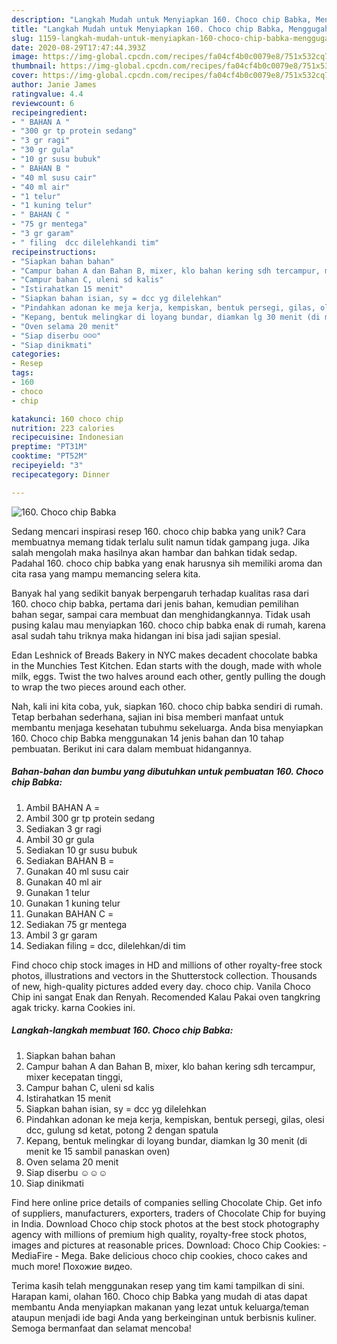 ```yaml
---
description: "Langkah Mudah untuk Menyiapkan 160. Choco chip Babka, Menggugah Selera"
title: "Langkah Mudah untuk Menyiapkan 160. Choco chip Babka, Menggugah Selera"
slug: 1159-langkah-mudah-untuk-menyiapkan-160-choco-chip-babka-menggugah-selera
date: 2020-08-29T17:47:44.393Z
image: https://img-global.cpcdn.com/recipes/fa04cf4b0c0079e8/751x532cq70/160-choco-chip-babka-foto-resep-utama.jpg
thumbnail: https://img-global.cpcdn.com/recipes/fa04cf4b0c0079e8/751x532cq70/160-choco-chip-babka-foto-resep-utama.jpg
cover: https://img-global.cpcdn.com/recipes/fa04cf4b0c0079e8/751x532cq70/160-choco-chip-babka-foto-resep-utama.jpg
author: Janie James
ratingvalue: 4.4
reviewcount: 6
recipeingredient:
- " BAHAN A "
- "300 gr tp protein sedang"
- "3 gr ragi"
- "30 gr gula"
- "10 gr susu bubuk"
- " BAHAN B "
- "40 ml susu cair"
- "40 ml air"
- "1 telur"
- "1 kuning telur"
- " BAHAN C "
- "75 gr mentega"
- "3 gr garam"
- " filing  dcc dilelehkandi tim"
recipeinstructions:
- "Siapkan bahan bahan"
- "Campur bahan A dan Bahan B, mixer, klo bahan kering sdh tercampur, mixer kecepatan tinggi,"
- "Campur bahan C, uleni sd kalis"
- "Istirahatkan 15 menit"
- "Siapkan bahan isian, sy = dcc yg dilelehkan"
- "Pindahkan adonan ke meja kerja, kempiskan, bentuk persegi, gilas, olesi dcc, gulung sd ketat, potong 2 dengan spatula"
- "Kepang, bentuk melingkar di loyang bundar, diamkan lg 30 menit (di menit ke 15 sambil panaskan oven)"
- "Oven selama 20 menit"
- "Siap diserbu ☺☺☺"
- "Siap dinikmati"
categories:
- Resep
tags:
- 160
- choco
- chip

katakunci: 160 choco chip 
nutrition: 223 calories
recipecuisine: Indonesian
preptime: "PT31M"
cooktime: "PT52M"
recipeyield: "3"
recipecategory: Dinner

---
```



![160. Choco chip Babka](https://img-global.cpcdn.com/recipes/fa04cf4b0c0079e8/751x532cq70/160-choco-chip-babka-foto-resep-utama.jpg)

Sedang mencari inspirasi resep 160. choco chip babka yang unik? Cara membuatnya memang tidak terlalu sulit namun tidak gampang juga. Jika salah mengolah maka hasilnya akan hambar dan bahkan tidak sedap. Padahal 160. choco chip babka yang enak harusnya sih memiliki aroma dan cita rasa yang mampu memancing selera kita.

Banyak hal yang sedikit banyak berpengaruh terhadap kualitas rasa dari 160. choco chip babka, pertama dari jenis bahan, kemudian pemilihan bahan segar, sampai cara membuat dan menghidangkannya. Tidak usah pusing kalau mau menyiapkan 160. choco chip babka enak di rumah, karena asal sudah tahu triknya maka hidangan ini bisa jadi sajian spesial.

Edan Leshnick of Breads Bakery in NYC makes decadent chocolate babka in the Munchies Test Kitchen. Edan starts with the dough, made with whole milk, eggs. Twist the two halves around each other, gently pulling the dough to wrap the two pieces around each other.


Nah, kali ini kita coba, yuk, siapkan 160. choco chip babka sendiri di rumah. Tetap berbahan sederhana, sajian ini bisa memberi manfaat untuk membantu menjaga kesehatan tubuhmu sekeluarga. Anda bisa menyiapkan 160. Choco chip Babka menggunakan 14 jenis bahan dan 10 tahap pembuatan. Berikut ini cara dalam membuat hidangannya.

<!--inarticleads1-->

##### Bahan-bahan dan bumbu yang dibutuhkan untuk pembuatan 160. Choco chip Babka:

1. Ambil  BAHAN A =
1. Ambil 300 gr tp protein sedang
1. Sediakan 3 gr ragi
1. Ambil 30 gr gula
1. Sediakan 10 gr susu bubuk
1. Sediakan  BAHAN B =
1. Gunakan 40 ml susu cair
1. Gunakan 40 ml air
1. Gunakan 1 telur
1. Gunakan 1 kuning telur
1. Gunakan  BAHAN C =
1. Sediakan 75 gr mentega
1. Ambil 3 gr garam
1. Sediakan  filing = dcc, dilelehkan/di tim


Find choco chip stock images in HD and millions of other royalty-free stock photos, illustrations and vectors in the Shutterstock collection. Thousands of new, high-quality pictures added every day. choco chip. Vanila Choco Chip ini sangat Enak dan Renyah. Recomended Kalau Pakai oven tangkring agak tricky. karna Cookies ini. 

<!--inarticleads2-->

##### Langkah-langkah membuat 160. Choco chip Babka:

1. Siapkan bahan bahan
1. Campur bahan A dan Bahan B, mixer, klo bahan kering sdh tercampur, mixer kecepatan tinggi,
1. Campur bahan C, uleni sd kalis
1. Istirahatkan 15 menit
1. Siapkan bahan isian, sy = dcc yg dilelehkan
1. Pindahkan adonan ke meja kerja, kempiskan, bentuk persegi, gilas, olesi dcc, gulung sd ketat, potong 2 dengan spatula
1. Kepang, bentuk melingkar di loyang bundar, diamkan lg 30 menit (di menit ke 15 sambil panaskan oven)
1. Oven selama 20 menit
1. Siap diserbu ☺☺☺
1. Siap dinikmati


Find here online price details of companies selling Chocolate Chip. Get info of suppliers, manufacturers, exporters, traders of Chocolate Chip for buying in India. Download Choco chip stock photos at the best stock photography agency with millions of premium high quality, royalty-free stock photos, images and pictures at reasonable prices. Download: Choco Chip Cookies: - MediaFire - Mega. Bake delicious choco chip cookies, choco cakes and much more! Похожие видео. 

Terima kasih telah menggunakan resep yang tim kami tampilkan di sini. Harapan kami, olahan 160. Choco chip Babka yang mudah di atas dapat membantu Anda menyiapkan makanan yang lezat untuk keluarga/teman ataupun menjadi ide bagi Anda yang berkeinginan untuk berbisnis kuliner. Semoga bermanfaat dan selamat mencoba!
